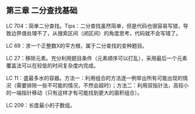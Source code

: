 ## 第三章	二分查找基础

LC 704：简单二分查找。Tips：二分查找虽然简单，但是代码也很容易写错，导致边界值处理不了，从搜索区间（闭区间）的角度思考，代码就不会写错了。

LC 69：求一个正整数X的平方根，属于二分查找的变种题目。

LC 27：移除元素。充分利用题目条件（元素顺序可以打乱），采用最后一个元素覆盖法可以在较低的时间复杂度内完成。

LC 11：盛最多水的容器。方法一：利用组合的方法逐一例举出所有可能出现的情况（需要排除一些不可能的情况，不然会超时）；方法二：利用双指针法，高较小的一端指针移动（只有这样才有可能找到更大的面积组合）。

LC 209：长度最小的子数组。

